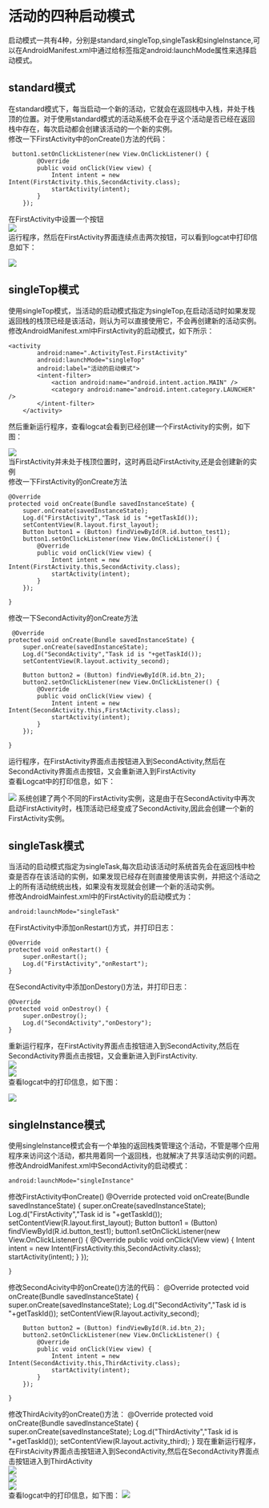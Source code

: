# 活动的四种启动模式
启动模式一共有4种，分别是standard,singleTop,singleTask和singleInstance,可以在AndroidManifest.xml中通过给<activity>标签指定android:launchMode属性来选择启动模式。
## standard模式
在standard模式下，每当启动一个新的活动，它就会在返回栈中入栈，并处于栈顶的位置。对于使用standard模式的活动系统不会在乎这个活动是否已经在返回栈中存在，每次启动都会创建该活动的一个新的实例。   
修改一下FirstActivity中的onCreate()方法的代码：
	
     button1.setOnClickListener(new View.OnClickListener() {
            @Override
            public void onClick(View view) {
                Intent intent = new Intent(FirstActivity.this,SecondActivity.class);
                startActivity(intent);
            }
        });
在FirstActivity中设置一个按钮  
![](/SecondHomework/img/MainActivity.JPG)  
运行程序，然后在FirstActivity界面连续点击两次按钮，可以看到logcat中打印信息如下：  

![](/SecondHomework/img/standard.JPG)  
## singleTop模式
使用singleTop模式，当活动的启动模式指定为singleTop,在启动活动时如果发现返回栈的栈顶已经是该活动，则认为可以直接使用它，不会再创建新的活动实例。  
修改AndroidManifest.xml中FirstActivity的启动模式，如下所示： 
  
	<activity
            android:name=".ActivityTest.FirstActivity"
            android:launchMode="singleTop"
            android:label="活动的启动模式">
            <intent-filter>
                <action android:name="android.intent.action.MAIN" />
                <category android:name="android.intent.category.LAUNCHER" />
            </intent-filter>
        </activity>
然后重新运行程序，查看logcat会看到已经创建一个FirstActivity的实例，如下图：  

![](/SecondHomework/img/singleTop.JPG)  
当FirstActivity并未处于栈顶位置时，这时再启动FirstActivity,还是会创建新的实例  
修改一下FirstActivity的onCreate方法  

	@Override
    protected void onCreate(Bundle savedInstanceState) {
        super.onCreate(savedInstanceState);
        Log.d("FirstActivity","Task id is "+getTaskId());
        setContentView(R.layout.first_layout);
        Button button1 = (Button) findViewById(R.id.button_test1);
        button1.setOnClickListener(new View.OnClickListener() {
            @Override
            public void onClick(View view) {
                Intent intent = new Intent(FirstActivity.this,SecondActivity.class);
                startActivity(intent);
            }
        });

    }
修改一下SecondActivity的onCreate方法  

	 @Override
    protected void onCreate(Bundle savedInstanceState) {
        super.onCreate(savedInstanceState);
        Log.d("SecondActivity","Task id is "+getTaskId());
        setContentView(R.layout.activity_second);

        Button button2 = (Button) findViewById(R.id.btn_2);
        button2.setOnClickListener(new View.OnClickListener() {
            @Override
            public void onClick(View view) {
                Intent intent = new Intent(SecondActivity.this,FirstActivity.class);
                startActivity(intent);
            }
        });

    }
运行程序，在FirstActivity界面点击按钮进入到SecondActivity,然后在SecondActivity界面点击按钮，又会重新进入到FirstActivity  
查看Logcat中的打印信息，如下：  

![](/SecondHomework/img/singleTopTwo.JPG)
系统创建了两个不同的FirstActivity实例，这是由于在SecondActivity中再次启动FirstActivity时，栈顶活动已经变成了SecondActivity,因此会创建一个新的FirstActivity实例。

## singleTask模式
当活动的启动模式指定为singleTask,每次启动该活动时系统首先会在返回栈中检查是否存在该活动的实例，如果发现已经存在则直接使用该实例，并把这个活动之上的所有活动统统出栈，如果没有发现就会创建一个新的活动实例。  
修改AndroidMainfest.xml中的FirstActivity的启动模式为：

	android:launchMode="singleTask"
在FirstActivity中添加onRestart()方式，并打印日志：

	@Override
    protected void onRestart() {
        super.onRestart();
        Log.d("FirstActivity","onRestart");
    }

在SecondActivity中添加onDestory()方法，并打印日志： 

	@Override
    protected void onDestroy() {
        super.onDestroy();
        Log.d("SecondActivity","onDestory");
    }

重新运行程序，在FirstActivity界面点击按钮进入到SecondActivity,然后在SecondActivity界面点击按钮，又会重新进入到FirstActivity.  
![](/SecondHomework/img/MainActivity.JPG)  
![](/SecondHomework/img/SecondActivity.JPG)  
查看logcat中的打印信息，如下图：

![](/SecondHomework/img/singleTask.JPG)

## singleInstance模式
使用singleInstance模式会有一个单独的返回栈类管理这个活动，不管是哪个应用程序来访问这个活动，都共用着同一个返回栈，也就解决了共享活动实例的问题。
修改AndroidManifest.xml中SecondActivity的启动模式： 

	android:launchMode="singleInstance"
修改FirstActivity中onCreate()
	 @Override
    protected void onCreate(Bundle savedInstanceState) {
        super.onCreate(savedInstanceState);
        Log.d("FirstActivity","Task id is "+getTaskId());
        setContentView(R.layout.first_layout);
        Button button1 = (Button) findViewById(R.id.button_test1);
        button1.setOnClickListener(new View.OnClickListener() {
            @Override
            public void onClick(View view) {
                Intent intent = new Intent(FirstActivity.this,SecondActivity.class);
                startActivity(intent);
            }
        });

    }
修改SecondAcivity中的onCreate()方法的代码：
	@Override
    protected void onCreate(Bundle savedInstanceState) {
        super.onCreate(savedInstanceState);
        Log.d("SecondActivity","Task id is "+getTaskId());
        setContentView(R.layout.activity_second);

        Button button2 = (Button) findViewById(R.id.btn_2);
        button2.setOnClickListener(new View.OnClickListener() {
            @Override
            public void onClick(View view) {
                Intent intent = new Intent(SecondActivity.this,ThirdActivity.class);
                startActivity(intent);
            }
        });

    }
修改ThirdAcivity的onCreate()方法：
	@Override
    protected void onCreate(Bundle savedInstanceState) {
        super.onCreate(savedInstanceState);
        Log.d("ThirdActivity","Task id is "+getTaskId());
        setContentView(R.layout.activity_third);
    }
现在重新运行程序，在FirstAcivity界面点击按钮进入到SecondActivity,然后在SecondActivity界面点击按钮进入到ThirdActivity  
![](/SecondHomework/img/MainActivity.JPG)  
![](/SecondHomework/img/SecondActivity.JPG)  
![](/SecondHomework/img/ThirdActivity.JPG)  
查看logcat中的打印信息，如下图： 
![](/SecondHomework/img/singleInstance.JPG)  
